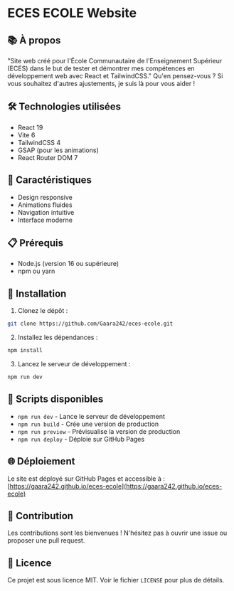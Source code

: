 
# ECES ECOLE Website

## 📚 À propos
"Site web créé pour l'École Communautaire de l'Enseignement Supérieur (ECES) dans le but de tester et démontrer mes compétences en développement web avec React et TailwindCSS." Qu'en pensez-vous ? Si vous souhaitez d'autres ajustements, je suis là pour vous aider !

## 🛠 Technologies utilisées
- React 19
- Vite 6
- TailwindCSS 4
- GSAP (pour les animations)
- React Router DOM 7

## 🚀 Caractéristiques
- Design responsive
- Animations fluides
- Navigation intuitive
- Interface moderne

## 📋 Prérequis
- Node.js (version 16 ou supérieure)
- npm ou yarn

## 🔧 Installation

1. Clonez le dépôt :
```bash
git clone https://github.com/Gaara242/eces-ecole.git
```

2. Installez les dépendances :
```bash
npm install
```

3. Lancez le serveur de développement :
```bash
npm run dev
```

## 📝 Scripts disponibles

- `npm run dev` - Lance le serveur de développement
- `npm run build` - Crée une version de production
- `npm run preview` - Prévisualise la version de production
- `npm run deploy` - Déploie sur GitHub Pages

## 🌐 Déploiement
Le site est déployé sur GitHub Pages et accessible à :
[https://gaara242.github.io/eces-ecole](https://gaara242.github.io/eces-ecole)

## 👥 Contribution
Les contributions sont les bienvenues ! N'hésitez pas à ouvrir une issue ou proposer une pull request.

## 📄 Licence
Ce projet est sous licence MIT. Voir le fichier `LICENSE` pour plus de détails.

